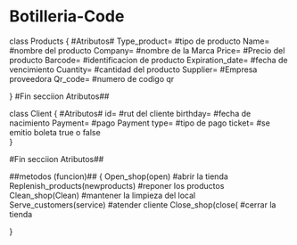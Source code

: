 # Botilleria-Code

class Products
{
   #Atributos#
   Type_product= #tipo de producto
   Name= #nombre del producto
   Company= #nombre de la Marca
   Price= #Precio del producto
   Barcode= #identificacion de producto
   Expiration_date= #fecha de vencimiento
   Cuantity= #cantidad del producto
   Supplier= #Empresa proveedora
   Qr_code= #numero de codigo qr

 }
 #Fin secciion Atributos##

class Client
{
   #Atributos#
   id= #rut del cliente
   birthday= #fecha de nacimiento
   Payment= #pago
   Payment type= #tipo de pago
   ticket= #se emitio boleta true o false   
 }
    
   
 #Fin secciion Atributos##
   
 ##metodos (funcion)##
{
   Open_shop(open) #abrir la tienda
   Replenish_products(newproducts) #reponer los productos
   Clean_shop(Clean) #mantener la limpieza del local
   Serve_customers(service) #atender cliente
   Close_shop(close( #cerrar la tienda
   
}
